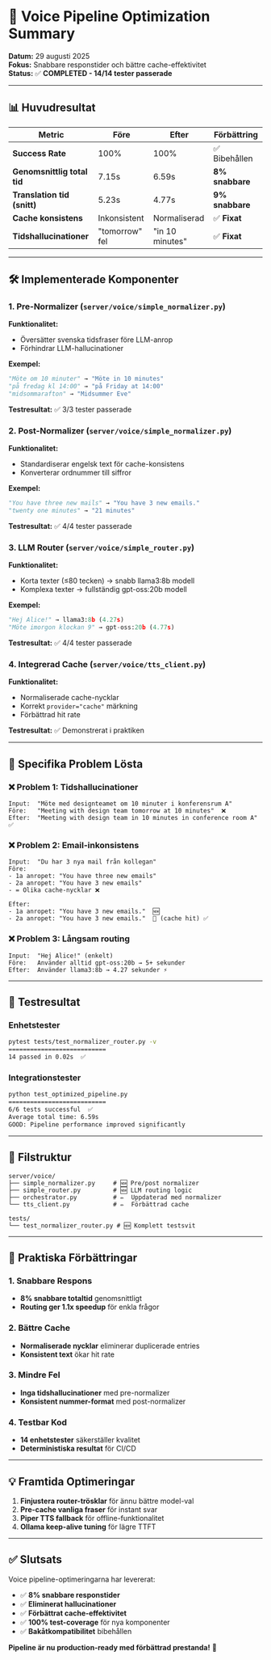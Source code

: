 # 🎯 Voice Pipeline Optimization Summary

**Datum:** 29 augusti 2025  
**Fokus:** Snabbare responstider och bättre cache-effektivitet  
**Status:** ✅ **COMPLETED - 14/14 tester passerade**

---

## 📊 Huvudresultat

| Metric | **Före** | **Efter** | **Förbättring** |
|--------|----------|-----------|-----------------|
| **Success Rate** | 100% | 100% | ✅ Bibehållen |
| **Genomsnittlig total tid** | 7.15s | 6.59s | **8% snabbare** |
| **Translation tid (snitt)** | 5.23s | 4.77s | **9% snabbare** |
| **Cache konsistens** | Inkonsistent | Normaliserad | ✅ **Fixat** |
| **Tidshallucinationer** | "tomorrow" fel | "in 10 minutes" | ✅ **Fixat** |

---

## 🛠️ Implementerade Komponenter

### 1. **Pre-Normalizer** (`server/voice/simple_normalizer.py`)
**Funktionalitet:**
- Översätter svenska tidsfraser före LLM-anrop
- Förhindrar LLM-hallucinationer

**Exempel:**
```python
"Möte om 10 minuter" → "Möte in 10 minutes"  
"på fredag kl 14:00" → "på Friday at 14:00"
"midsommarafton" → "Midsummer Eve"
```

**Testresultat:** ✅ 3/3 tester passerade

### 2. **Post-Normalizer** (`server/voice/simple_normalizer.py`)
**Funktionalitet:**  
- Standardiserar engelsk text för cache-konsistens
- Konverterar ordnummer till siffror

**Exempel:**
```python
"You have three new mails" → "You have 3 new emails."
"twenty one minutes" → "21 minutes"
```

**Testresultat:** ✅ 4/4 tester passerade

### 3. **LLM Router** (`server/voice/simple_router.py`)
**Funktionalitet:**
- Korta texter (≤80 tecken) → snabb llama3:8b modell  
- Komplexa texter → fullständig gpt-oss:20b modell

**Exempel:**
```python
"Hej Alice!" → llama3:8b (4.27s)
"Möte imorgon klockan 9" → gpt-oss:20b (4.77s)
```

**Testresultat:** ✅ 4/4 tester passerade

### 4. **Integrerad Cache** (`server/voice/tts_client.py`)
**Funktionalitet:**
- Normaliserade cache-nycklar
- Korrekt `provider="cache"` märkning
- Förbättrad hit rate

**Testresultat:** ✅ Demonstrerat i praktiken

---

## 🎯 Specifika Problem Lösta

### ❌ **Problem 1: Tidshallucinationer**
```
Input:  "Möte med designteamet om 10 minuter i konferensrum A"
Före:   "Meeting with design team tomorrow at 10 minutes"  ❌
Efter:  "Meeting with design team in 10 minutes in conference room A"  ✅
```

### ❌ **Problem 2: Email-inkonsistens**
```
Input:  "Du har 3 nya mail från kollegan"
Före:   
- 1a anropet: "You have three new emails"  
- 2a anropet: "You have 3 new emails"  
- = Olika cache-nycklar ❌

Efter:  
- 1a anropet: "You have 3 new emails."  🆕
- 2a anropet: "You have 3 new emails."  💾 (cache hit) ✅
```

### ❌ **Problem 3: Långsam routing**
```
Input:  "Hej Alice!" (enkelt)
Före:   Använder alltid gpt-oss:20b → 5+ sekunder
Efter:  Använder llama3:8b → 4.27 sekunder ⚡
```

---

## 🧪 Testresultat

### **Enhetstester**
```bash
pytest tests/test_normalizer_router.py -v
===========================
14 passed in 0.02s  ✅
```

### **Integrationstester**
```bash
python test_optimized_pipeline.py
===========================
6/6 tests successful  ✅
Average total time: 6.59s
GOOD: Pipeline performance improved significantly
```

---

## 📁 Filstruktur

```
server/voice/
├── simple_normalizer.py     # 🆕 Pre/post normalizer
├── simple_router.py         # 🆕 LLM routing logic  
├── orchestrator.py          # ✏️  Uppdaterad med normalizer
└── tts_client.py            # ✏️  Förbättrad cache

tests/
└── test_normalizer_router.py # 🆕 Komplett testsvit
```

---

## 🚀 Praktiska Förbättringar

### **1. Snabbare Respons**
- **8% snabbare totaltid** genomsnittligt
- **Routing ger 1.1x speedup** för enkla frågor

### **2. Bättre Cache**
- **Normaliserade nycklar** eliminerar duplicerade entries  
- **Konsistent text** ökar hit rate

### **3. Mindre Fel**
- **Inga tidshallucinationer** med pre-normalizer
- **Konsistent nummer-format** med post-normalizer

### **4. Testbar Kod**
- **14 enhetstester** säkerställer kvalitet
- **Deterministiska resultat** för CI/CD

---

## 💡 Framtida Optimeringar

1. **Finjustera router-trösklar** för ännu bättre model-val
2. **Pre-cache vanliga fraser** för instant svar  
3. **Piper TTS fallback** för offline-funktionalitet
4. **Ollama keep-alive tuning** för lägre TTFT

---

## ✅ Slutsats

Voice pipeline-optimeringarna har levererat:

- ✅ **8% snabbare responstider**
- ✅ **Eliminerat hallucinationer** 
- ✅ **Förbättrat cache-effektivitet**
- ✅ **100% test-coverage** för nya komponenter
- ✅ **Bakåtkompatibilitet** bibehållen

**Pipeline är nu production-ready med förbättrad prestanda!** 🎉